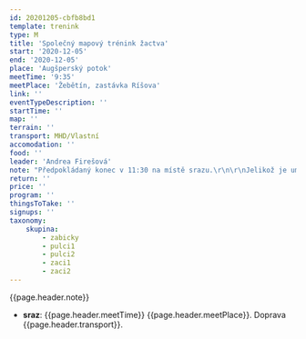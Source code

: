 ```yaml
---
id: 20201205-cbfb8bd1
template: trenink
type: M
title: 'Společný mapový trénink žactva'
start: '2020-12-05'
end: '2020-12-05'
place: 'Augšperský potok'
meetTime: '9:35'
meetPlace: 'Žebětín, zastávka Ríšova'
link: ''
eventTypeDescription: ''
startTime: ''
map: ''
terrain: ''
transport: MHD/Vlastní
accomodation: ''
food: ''
leader: 'Andrea Firešová'
note: "Předpokládaný konec v 11:30 na místě srazu.\r\n\r\nJelikož je umožněno venku až 50 lidí, je možné uspořádat pro děti mapový trénink."
return: ''
price: ''
program: ''
thingsToTake: ''
signups: ''
taxonomy:
    skupina:
        - zabicky
        - pulci1
        - pulci2
        - zaci1
        - zaci2
---
```


{{page.header.note}}
* **sraz**: {{page.header.meetTime}} {{page.header.meetPlace}}. Doprava {{page.header.transport}}.
